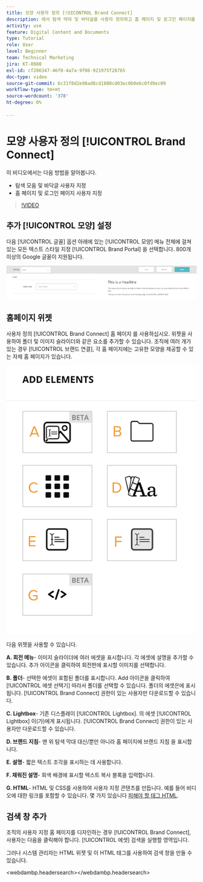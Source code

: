 ```yaml
---
title: 모양 사용자 정의 [!UICONTROL Brand Connect]
description: 에서 탐색 막대 및 바닥글을 사용자 정의하고 홈 페이지 및 로그인 페이지를 사용자 정의하는 방법에 대해 알아봅니다 [!UICONTROL Brand Connect] 대상 [!UICONTROL WORKFRONT DAM].
activity: use
feature: Digital Content and Documents
type: Tutorial
role: User
level: Beginner
team: Technical Marketing
jira: KT-8980
exl-id: cf286347-46f0-4a7a-9f06-921975f28765
doc-type: video
source-git-commit: 6c31f8d2e98ad8cd1880cd03ec0b0e6c0fd9ec09
workflow-type: tm+mt
source-wordcount: '378'
ht-degree: 0%

---
```


# 모양 사용자 정의 [!UICONTROL Brand Connect]

이 비디오에서는 다음 방법을 알아봅니다.

* 탐색 모음 및 바닥글 사용자 지정
* 홈 페이지 및 로그인 페이지 사용자 지정

>[!VIDEO](https://video.tv.adobe.com/v/335242/?quality=12&learn=on)

## 추가 [!UICONTROL 모양] 설정

다음 [!UICONTROL 글꼴] 옵션 아래에 있는 [!UICONTROL 모양] 메뉴 전체에 걸쳐 있는 모든 텍스트 스타일 지정 [!UICONTROL Brand Portal] 을 선택합니다. 800개 이상의 Google 글꼴이 지원됩니다.

![다음 [!UICONTROL 글꼴] 옵션 아래에 있는 [!UICONTROL 모양] 메뉴 스타일 [!UICONTROL Brand Portal]](assets/02-brand-connect-appearance-font.png)

## 홈페이지 위젯

사용자 정의 [!UICONTROL Brand Connect] 홈 페이지 를 사용하십시오. 위젯을 사용하여 폴더 및 이미지 슬라이더와 같은 요소를 추가할 수 있습니다. 조직에 여러 개가 있는 경우 [!UICONTROL 브랜드 연결], 각 홈 페이지에는 고유한 모양을 제공할 수 있는 자체 홈 페이지가 있습니다.

![다음에 대해 사용 가능한 위젯의 스크린샷 [!UICONTROL Brand Connect] homepage](assets/03-brand-connect-home-page-widgets.png)

다음 위젯을 사용할 수 있습니다.

**A. 회전 메뉴**- 이미지 슬라이더에 여러 에셋을 표시합니다. 각 에셋에 설명을 추가할 수 있습니다. 추가 아이콘을 클릭하여 회전판에 표시할 이미지를 선택합니다.

**B. 폴더**- 선택한 에셋이 포함된 폴더를 표시합니다. Add 아이콘을 클릭하여 [!UICONTROL 에셋 선택기] 따라서 폴더를 선택할 수 있습니다. 폴더의 에셋은에 표시됩니다. [!UICONTROL Brand Connect] 권한이 있는 사용자만 다운로드할 수 있습니다.

**C. Lightbox**- 기존 디스플레이 [!UICONTROL Lightbox]. 의 에셋 [!UICONTROL Lightbox] 이(가)에게 표시됩니다. [!UICONTROL Brand Connect] 권한이 있는 사용자만 다운로드할 수 있습니다.

**D. 브랜드 지침**- 맨 위 탐색 막대 대신/뿐만 아니라 홈 페이지에 브랜드 지침 을 표시합니다.

**E. 설명**- 짧은 텍스트 조각을 표시하는 데 사용합니다.

**F. 채워진 설명**- 회색 배경에 표시할 텍스트 복사 블록을 입력합니다.

**G. HTML**- HTML 및 CSS를 사용하여 사용자 지정 콘텐츠를 만듭니다. 예를 들어 비디오에 대한 링크를 포함할 수 있습니다. 몇 가지 있습니다 [피해야 할 태그 HTML](https://www.damsuccess.com/hc/en-us/articles/206170043-Brand-Connect-Admin-Guide#html).

## 검색 창 추가

조직의 사용자 지정 홈 페이지를 디자인하는 경우 [!UICONTROL Brand Connect], 사용자는 다음을 클릭해야 합니다. [!UICONTROL 에셋] 검색을 실행할 영역입니다.

그러나 시스템 관리자는 HTML 위젯 및 이 HTML 태그를 사용하여 검색 창을 만들 수 있습니다.

&lt;webdambp.headersearch>&lt;/webdambp.headersearch>
